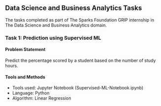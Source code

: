## Data Science and Business Analytics Tasks
The tasks completed as part of The Sparks Foundation GRIP internship in The Data Science and Business Analytics domain. 

### Task 1: Prediction using Supervised ML 
#### Problem Statement
Predict the percentage scored by a student based on the number of study hours.

#### Tools and Methods
- Tools used: Jupyter Notebook (Supervised-ML-Notebook.ipynb)
- Language: Python
- Algorithm: Linear Regression
